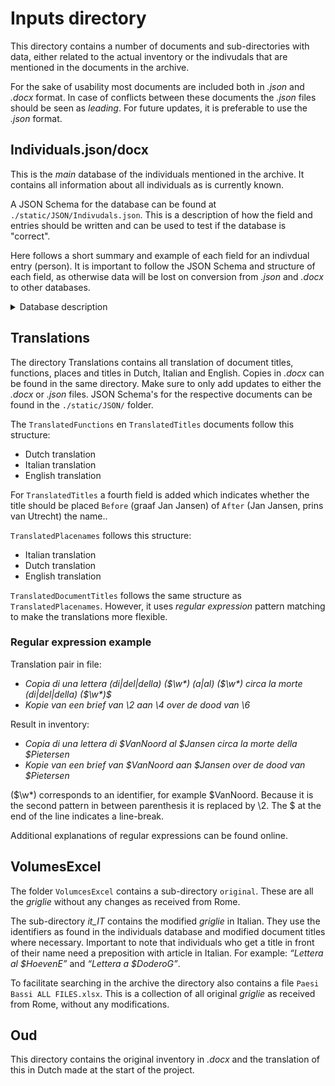 # Inputs directory

This directory contains a number of documents and sub-directories with data, either related to the actual inventory or the indivudals that are mentioned in the documents in the archive.

For the sake of usability most documents are included both in _.json_ and _.docx_ format. In case of conflicts between these documents the _.json_ files should be seen as _leading_. For future updates, it is preferable to use the _.json_ format.

## Individuals.json/docx

This is the _main_ database of the individuals mentioned in the archive. It contains all information about all individuals as is currently known.

A JSON Schema for the database can be found at `./static/JSON/Indivudals.json`. This is a description of how the field and entries should be written and can be used to test if the database is "correct".

Here follows a short summary and example of each field for an indivdual entry (person). It is important to follow the JSON Schema and structure of each field, as otherwise data will be lost on conversion from _.json_ and _.docx_ to other databases.

<details>
<summary>Database description</summary>
Each entry has a unique identifier. This is often a `$` followed by the surname of the individual. Each entry has 13 fields. In the .docx document each field is represented by the name of the field, a `:`, a space and the data of that field.

    1) Type: 1
    Each individual has a type, this indicate how finished their entry is.

        0 is "important". A more detaild biographical note would be preferable.

        1 is "finished" (or not likely that any additional sources will be found).

        2 is "unfinished". Additional sources need (or shoud be able) to be found.

        3 is "waiting on others". A request for information has been sent to external parties.

        4 is "question project lead". This person has a question that needs to be answered by the project lead. This question can be found under the field “Comment from Daniël”

        5 is "waiting on scan". Need additional information from archive to identify this individual.

    2) Surname: Alewijn
    Surname of the individual.

    3) Name: Henrick
    First name of individual.

    4) Date of birth: 1785-08-22
    Date of birth of the individual. Follows pattern yyyy-mm-dd. Don't forget to add leading 0's (see example).

    5) Place of birth: Amsterdam
    Place of birth of individual in Italian.

    6) Date of death: 1850-02-24
    Date of death of the individual. Follows pattern yyyy-mm-dd. Don't forget to add leading 0's (see example).

    7) Place of death: Genova
    Place of death of individual in Italian.

    8) Titles: jhr. (1821-09-01/1847-08-21)| ridder| baron (1847-08-22/) | hertog (/1860)
    Titles of individual in Dutch. Multiple titles are seperated by `| `. If dates are known those can be added. Don't forget to add a `/` if only one date is known.

    9) Functions: _Governatore_ {gouverneur} van Rome, vice-camerlengo van de Rooms-Katholieke Kerk en directeur-generaal van de politie van Rome (1842/)
    Functions of individual in Dutch. Multiple titles are seperated by `| `. If dates are known those can be added. Don't forget to add a `/` if only one date is known. Words in italics in final inventory are between `_`, parentheses are indicated by `{}` (see example).

    10) Comment: Louis Bosch represented a lady referred to as 'the widow Henriette Natalie Sturbaut' in the dispute surrounding the inheritance of Francesco Cornelio Verbruggen.
    Short biographical note or remark in English.

    11) Comment from Daniël: How do we write this name?
    Comment from Daniël, often containing a question for the project lead.

    12) Sources: Beth, J.C., De archieven van het Departement van Buitenlandsche Zaken (Den Haag, 1918), 356| van Santen, Cornelis Willem, Het internationale recht in Nederlands buitenlands beleid: een onderzoek in het archief van het Ministerie van Buitenlandse Zaken (Den Haag, 1955), 644, 670| Stadsarchief Amsterdam, Amsterdam, inventory number: 2.10.2.6| https://gw.geneanet.org/hubertwalbaum?lang=en&n=alewijn&oc=0&p=hendrick
    Sources. Multiple sources are separeted by "| ". Places are in Italian. Links cannot be hyperlinks in .docx to prevent data loss.

    13) Images: https://rkd.nl/explore/images/144618| https://rkd.nl/explore/images/144620| https://rkd.nl/explore/images/144623| https://rkd.nl/explore/images/144637
    Images of the individual. Multiple sources are separeted by "| ". Places are in Italian. Links cannot be hyperlinks in .docx to prevent data loss.
</details>

## Translations

The directory Translations contains all translation of document titles, functions, places and titles in Dutch, Italian and English. Copies in _.docx_ can be found in the same directory. Make sure to only add updates to either the _.docx_ or _.json_ files. JSON Schema's for the respective documents can be found in the `./static/JSON/` folder.

The `TranslatedFunctions` en `TranslatedTitles` documents follow this structure:

- Dutch translation
- Italian translation
- English translation

For `TranslatedTitles` a fourth field is added which indicates whether the title should be placed `Before` (graaf Jan Jansen) of `After` (Jan Jansen, prins van Utrecht) the name..

`TranslatedPlacenames` follows this structure:

- Italian translation
- Dutch translation
- English translation

`TranslatedDocumentTitles` follows the same structure as `TranslatedPlacenames`. However, it uses _regular expression_ pattern matching to make the translations more flexible.

### Regular expression example

Translation pair in file:

- _Copia di una lettera (di|del|della) (\$\w*) (a|al) (\$\w*) circa la morte (di|del|della) (\$\w*)$_
- _Kopie van een brief van \2 aan \4 over de dood van \6_

Result in inventory:

- _Copia di una lettera di $VanNoord al $Jansen circa la morte della $Pietersen_
- _Kopie van een brief van $VanNoord aan $Jansen over de dood van $Pietersen_

(\$\w*) corresponds to an identifier, for example $VanNoord. Because it is the second pattern in between parenthesis it is replaced by \2. The $ at the end of the line indicates a line-break.

Additional explanations of regular expressions can be found online.</details>

## VolumesExcel

The folder `VolumcesExcel` contains a sub-directory `original`. These are all the _griglie_ without any changes as received from Rome.

The sub-directory _it\_IT_ contains the modified _griglie_ in Italian. They use the identifiers as found in the individuals database and modified document titles where necessary. Important to note that individuals who get a title in front of their name need a preposition with article in Italian. For example: _“Lettera al $HoevenE”_ and _“Lettera a $DoderoG”_.

To facilitate searching in the archive the directory also contains a file `Paesi Bassi ALL FILES.xlsx`. This is a collection of all original _griglie_ as received from Rome, without any modifications.

## Oud

This directory contains the original inventory in _.docx_ and the translation of this in Dutch made at the start of the project.
